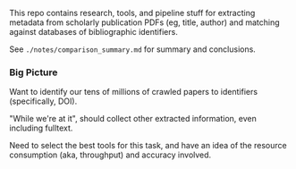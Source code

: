 
This repo contains research, tools, and pipeline stuff for extracting metadata
from scholarly publication PDFs (eg, title, author) and matching against 
databases of bibliographic identifiers.

See `./notes/comparison_summary.md` for summary and conclusions.

### Big Picture

Want to identify our tens of millions of crawled papers to identifiers
(specifically, DOI).

"While we're at it", should collect other extracted information, even including
fulltext.

Need to select the best tools for this task, and have an idea of the resource
consumption (aka, throughput) and accuracy involved.

